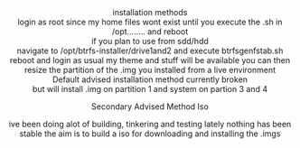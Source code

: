 
<div align="center">
installation methods 

<div align="center">
login as root since my home files wont exist until you execute the .sh in /opt........ and reboot
<div align="center">
if you plan to use from sdd/hdd 
  <div align="center">
navigate to /opt/btrfs-installer/drive1and2 and execute btrfsgenfstab.sh 
    <div align="center">
reboot and login as usual my theme and stuff will be available you can then resize the partition of the .img you installed from a live environment


<div align="center">
Default advised installation method currently broken 
<div align="center">
but will install .img on partition 1 and system on partion 3 and 4


Secondary Advised Method Iso
<div align="center">
ive been doing alot of building, tinkering and testing lately nothing has been stable
the aim is to build a iso for downloading and installing the .imgs

